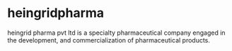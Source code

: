 # heingridpharma
heingrid pharma  pvt ltd is a specialty pharmaceutical company engaged in the development, and commercialization of pharmaceutical products.
